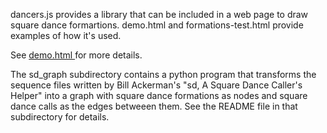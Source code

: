 dancers.js provides a library that can be included in a web page to
draw square dance formartions.  demo.html and formations-test.html
provide examples of how it's used.

See 
<a href="https://marknahabedian.github.io/SquareDanceFormationDiagrams/demo.html">
demo.html
</a>
for more details.

The sd_graph subdirectory contains a python program that transforms
the sequence files written by Bill Ackerman's "sd, A Square Dance
Caller's Helper" into a graph with square dance formations as nodes
and square dance calls as the edges betweeen them.  See the README
file in that subdirectory for details.
